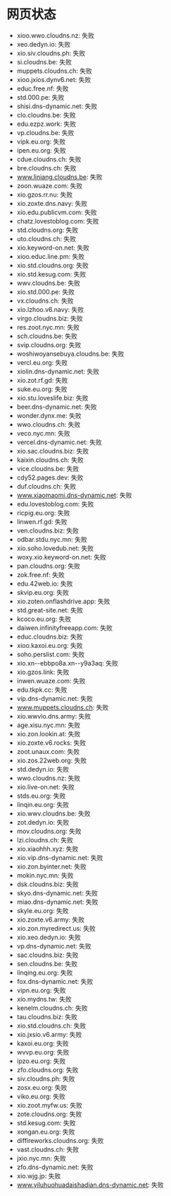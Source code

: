 # 网页状态
- xioo.wwo.cloudns.nz: 失败
- xeo.dedyn.io: 失败
- xio.siv.cloudns.ph: 失败
- si.cloudns.be: 失败
- muppets.cloudns.ch: 失败
- xioo.jxios.dynv6.net: 失败
- educ.free.nf: 失败
- std.000.pe: 失败
- shisi.dns-dynamic.net: 失败
- clo.cloudns.be: 失败
- edu.ezpz.work: 失败
- vp.cloudns.be: 失败
- vipk.eu.org: 失败
- ipen.eu.org: 失败
- cdue.cloudns.ch: 失败
- bre.cloudns.ch: 失败
- www.liniang.cloudns.be: 失败
- zoon.wuaze.com: 失败
- xio.gzos.rr.nu: 失败
- xio.zoxte.dns.navy: 失败
- xio.edu.publicvm.com: 失败
- chatz.lovestoblog.com: 失败
- std.cloudns.org: 失败
- uto.cloudns.ch: 失败
- xio.keyword-on.net: 失败
- xioo.educ.line.pm: 失败
- xio.std.cloudns.org: 失败
- xio.std.kesug.com: 失败
- wwv.cloudns.be: 失败
- xio.std.000.pe: 失败
- vx.cloudns.ch: 失败
- xio.lzhoo.v6.navy: 失败
- virgo.cloudns.biz: 失败
- res.zoot.nyc.mn: 失败
- sch.cloudns.be: 失败
- svip.cloudns.org: 失败
- woshiwoyansebuya.cloudns.be: 失败
- vercl.eu.org: 失败
- xiolin.dns-dynamic.net: 失败
- xio.zot.rf.gd: 失败
- suke.eu.org: 失败
- xio.stu.loveslife.biz: 失败
- beer.dns-dynamic.net: 失败
- wonder.dynx.me: 失败
- wwo.cloudns.ch: 失败
- veco.nyc.mn: 失败
- vercel.dns-dynamic.net: 失败
- xio.sac.cloudns.biz: 失败
- kaixin.cloudns.ch: 失败
- vice.cloudns.be: 失败
- cdy52.pages.dev: 失败
- duf.cloudns.ch: 失败
- www.xiaomaomi.dns-dynamic.net: 失败
- edu.lovestoblog.com: 失败
- ricpig.eu.org: 失败
- linwen.rf.gd: 失败
- ven.cloudns.biz: 失败
- odbar.stdu.nyc.mn: 失败
- xio.soho.lovedub.net: 失败
- woxy.xio.keyword-on.net: 失败
- pan.cloudns.org: 失败
- zok.free.nf: 失败
- edu.42web.io: 失败
- skvip.eu.org: 失败
- xio.zoten.onflashdrive.app: 失败
- std.great-site.net: 失败
- kcoco.eu.org: 失败
- daiwen.infinityfreeapp.com: 失败
- educ.cloudns.biz: 失败
- xioo.kaxoi.eu.org: 失败
- soho.perslist.com: 失败
- xio.xn--ebbpo8a.xn--y9a3aq: 失败
- xio.gzos.link: 失败
- inwen.wuaze.com: 失败
- edu.tkpk.cc: 失败
- vip.dns-dynamic.net: 失败
- www.muppets.cloudns.ch: 失败
- xio.wwvio.dns.army: 失败
- age.xisu.nyc.mn: 失败
- xio.zon.lookin.at: 失败
- xio.zoxte.v6.rocks: 失败
- zoot.unaux.com: 失败
- xio.zos.22web.org: 失败
- std.dedyn.io: 失败
- wwo.cloudns.nz: 失败
- xio.live-on.net: 失败
- stds.eu.org: 失败
- linqin.eu.org: 失败
- xio.wwv.cloudns.be: 失败
- zot.dedyn.io: 失败
- mov.cloudns.org: 失败
- lzi.cloudns.ch: 失败
- xio.xiaohhh.xyz: 失败
- xio.vip.dns-dynamic.net: 失败
- xio.zon.byinter.net: 失败
- mokin.nyc.mn: 失败
- dsk.cloudns.biz: 失败
- skyo.dns-dynamic.net: 失败
- miao.dns-dynamic.net: 失败
- skyle.eu.org: 失败
- xio.zoxte.v6.army: 失败
- xio.zon.myredirect.us: 失败
- xio.xeo.dedyn.io: 失败
- vp.dns-dynamic.net: 失败
- sac.cloudns.biz: 失败
- sen.cloudns.be: 失败
- linqing.eu.org: 失败
- fox.dns-dynamic.net: 失败
- vipn.eu.org: 失败
- xio.mydns.tw: 失败
- kenelm.cloudns.ch: 失败
- tau.cloudns.biz: 失败
- xio.std.cloudns.ch: 失败
- xio.jxsio.v6.army: 失败
- kaxoi.eu.org: 失败
- wvvp.eu.org: 失败
- ipzo.eu.org: 失败
- zfo.cloudns.org: 失败
- siv.cloudns.ph: 失败
- zosx.eu.org: 失败
- viko.eu.org: 失败
- xio.zoot.myfw.us: 失败
- zote.cloudns.org: 失败
- std.kesug.com: 失败
- xongan.eu.org: 失败
- diffireworks.cloudns.org: 失败
- vast.cloudns.ch: 失败
- jxio.nyc.mn: 失败
- zfo.dns-dynamic.net: 失败
- xio.wjg.jp: 失败
- www.yiluhuohuadaishadian.dns-dynamic.net: 失败
